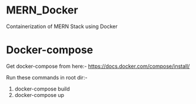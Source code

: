# MERN_Docker
Containerization of MERN Stack using Docker


# Docker-compose
Get docker-compose from here:-
https://docs.docker.com/compose/install/


Run these commands in root dir:-
1. docker-compose build
2. docker-compose up


